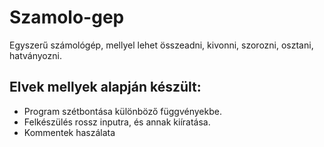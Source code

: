 # Szamolo-gep
Egyszerű számológép, mellyel lehet összeadni, kivonni, szorozni, osztani, hatványozni.
## Elvek mellyek alapján készült:
+ Program szétbontása különböző függvényekbe.
+ Felkészülés rossz inputra, és annak kiíratása.
+ Kommentek haszálata
